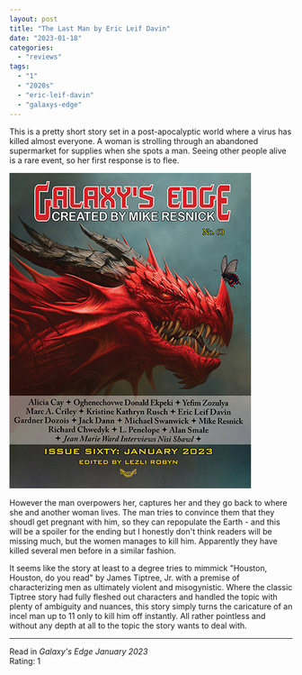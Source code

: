 ```yaml
---
layout: post
title: "The Last Man by Eric Leif Davin"
date: "2023-01-18"
categories:
  - "reviews"
tags:
  - "1"
  - "2020s"
  - "eric-leif-davin"
  - "galaxys-edge"
---
```


This is a pretty short story set in a post-apocalyptic world where a virus has killed almost everyone. A woman is strolling through an abandoned supermarket for supplies when she spots a man. Seeing other people alive is a rare event, so her first response is to flee.

![](/assets/images/ge60frontcoverrgb430x560px.jpg)

However the man overpowers her, captures her and they go back to where she and another woman lives. The man tries to convince them that they shoudl get pregnant with him, so they can repopulate the Earth - and this will be a spoiler for the ending but I honestly don't think readers will be missing much, but the women manages to kill him. Apparently they have killed several men before in a similar fashion.

It seems like the story at least to a degree tries to mimmick "Houston, Houston, do you read" by James Tiptree, Jr. with a premise of characterizing men as ultimately violent and misogynistic. Where the classic Tiptree story had fully fleshed out characters and handled the topic with plenty of ambiguity and nuances, this story simply turns the caricature of an incel man up to 11 only to kill him off instantly. All rather pointless and without any depth at all to the topic the story wants to deal with.

* * *

Read in _Galaxy's Edge January 2023_\
Rating: 1

